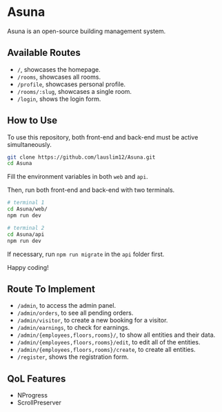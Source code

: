 # Asuna

Asuna is an open-source building management system.

## Available Routes

- `/`, showcases the homepage.
- `/rooms`, showcases all rooms.
- `/profile`, showcases personal profile.
- `/rooms/:slug`, showcases a single room.
- `/login`, shows the login form.

## How to Use

To use this repository, both front-end and back-end must be active simultaneously.

```bash
git clone https://github.com/lauslim12/Asuna.git
cd Asuna
```

Fill the environment variables in both `web` and `api`.

Then, run both front-end and back-end with two terminals.

```bash
# terminal 1
cd Asuna/web/
npm run dev

# terminal 2
cd Asuna/api
npm run dev
```

If necessary, run `npm run migrate` in the `api` folder first.

Happy coding!

## Route To Implement

- `/admin`, to access the admin panel.
- `/admin/orders`, to see all pending orders.
- `/admin/visitor`, to create a new booking for a visitor.
- `/admin/earnings`, to check for earnings.
- `/admin/{employees,floors,rooms}/`, to show all entities and their data.
- `/admin/{employees,floors,rooms}/edit`, to edit all of the entities.
- `/admin/{employees,floors,rooms}/create`, to create all entities.
- `/register`, shows the registration form.

## QoL Features

- NProgress
- ScrollPreserver
